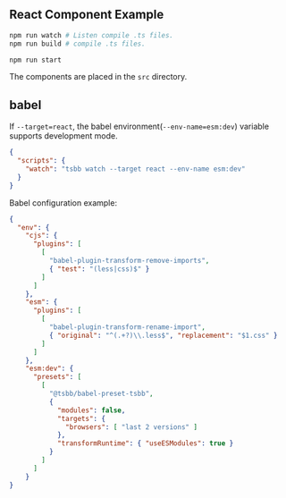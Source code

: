 React Component Example
---

```bash
npm run watch # Listen compile .ts files.
npm run build # compile .ts files.

npm run start
```

The components are placed in the `src` directory.

## babel

If `--target=react`, the babel environment(`--env-name=esm:dev`) variable supports development mode.

```json
{
  "scripts": {
    "watch": "tsbb watch --target react --env-name esm:dev"
  }
}
```

Babel configuration example:

```json
{
  "env": {
    "cjs": {
      "plugins": [
        [
          "babel-plugin-transform-remove-imports",
          { "test": "(less|css)$" }
        ]
      ]
    },
    "esm": {
      "plugins": [
        [
          "babel-plugin-transform-rename-import",
          { "original": "^(.+?)\\.less$", "replacement": "$1.css" }
        ]
      ]
    },
    "esm:dev": {
      "presets": [
        [
          "@tsbb/babel-preset-tsbb",
          {
            "modules": false,
            "targets": {
              "browsers": [ "last 2 versions" ]
            },
            "transformRuntime": { "useESModules": true }
          }
        ]
      ]
    }
}
```
